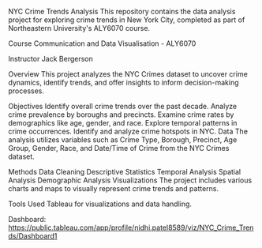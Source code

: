 NYC Crime Trends Analysis
This repository contains the data analysis project for exploring crime trends in New York City, completed as part of Northeastern University's ALY6070 course.

Course
Communication and Data Visualisation - ALY6070

Instructor
Jack Bergerson

Overview
This project analyzes the NYC Crimes dataset to uncover crime dynamics, identify trends, and offer insights to inform decision-making processes.

Objectives
Identify overall crime trends over the past decade.
Analyze crime prevalence by boroughs and precincts.
Examine crime rates by demographics like age, gender, and race.
Explore temporal patterns in crime occurrences.
Identify and analyze crime hotspots in NYC.
Data
The analysis utilizes variables such as Crime Type, Borough, Precinct, Age Group, Gender, Race, and Date/Time of Crime from the NYC Crimes dataset.

Methods
Data Cleaning
Descriptive Statistics
Temporal Analysis
Spatial Analysis
Demographic Analysis
Visualizations
The project includes various charts and maps to visually represent crime trends and patterns.

Tools Used
Tableau for visualizations and data handling.

Dashboard: https://public.tableau.com/app/profile/nidhi.patel8589/viz/NYC_Crime_Trends/Dashboard1
